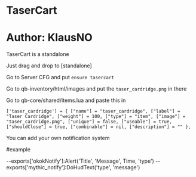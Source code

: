 # TaserCart
# Author: KlausNO
TaserCart is a standalone

Just drag and drop to [standalone]

Go to Server CFG and put `ensure tasercart`

Go to qb-inventory/html/images and put the `taser_cardridge.png` in there

Go to qb-core/shared/items.lua and paste this in

`['taser_cardridge'] = {
                    ["name"] = "taser_cardridge",
                    ["label"] = "Taser Cardridge",
                    ["weight"] = 100,
                    ["type"] = "item",
                    ["image"] = "taser_cardridge.png",
                    ["unique"] = false,
                    ["useable"] = true,
                    ["shouldClose"] = true,
                    ["combinable"] = nil,
                    ["description"] = ""
                },`

You can add your own notification system

#example

--exports['okokNotify']:Alert('Title', 'Message', Time, 'type')
--exports['mythic_notify']:DoHudText('type', 'message')
